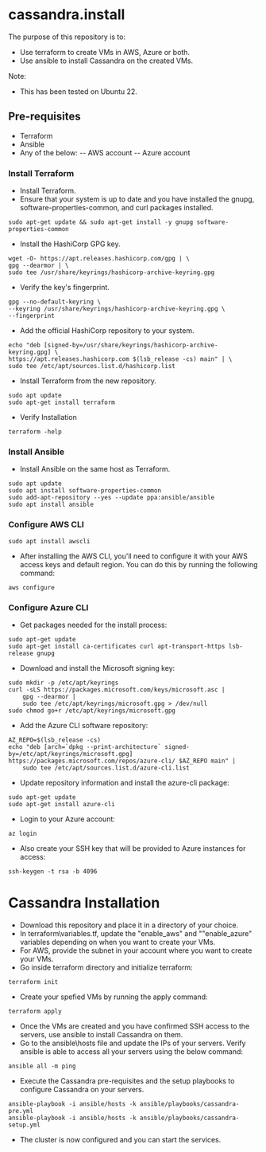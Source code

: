 # cassandra.install

The purpose of this repository is to:
- Use terraform to create VMs in AWS, Azure or both.
- Use ansible to install Cassandra on the created VMs.

Note:
- This has been tested on Ubuntu 22.

## Pre-requisites

- Terraform
- Ansible
- Any of the below:
-- AWS account
-- Azure account

### Install Terraform

- Install Terraform.
- Ensure that your system is up to date and you have installed the gnupg, software-properties-common, and curl packages installed.
```
sudo apt-get update && sudo apt-get install -y gnupg software-properties-common
```
- Install the HashiCorp GPG key.
```
wget -O- https://apt.releases.hashicorp.com/gpg | \
gpg --dearmor | \
sudo tee /usr/share/keyrings/hashicorp-archive-keyring.gpg
```
- Verify the key's fingerprint.
```
gpg --no-default-keyring \
--keyring /usr/share/keyrings/hashicorp-archive-keyring.gpg \
--fingerprint
```
- Add the official HashiCorp repository to your system.
```
echo "deb [signed-by=/usr/share/keyrings/hashicorp-archive-keyring.gpg] \
https://apt.releases.hashicorp.com $(lsb_release -cs) main" | \
sudo tee /etc/apt/sources.list.d/hashicorp.list
```
- Install Terraform from the new repository.
```
sudo apt update
sudo apt-get install terraform
```
- Verify Installation
```
terraform -help
```

### Install Ansible

- Install Ansible on the same host as Terraform.
```
sudo apt update
sudo apt install software-properties-common
sudo add-apt-repository --yes --update ppa:ansible/ansible
sudo apt install ansible
```

### Configure AWS CLI
```
sudo apt install awscli
```
- After installing the AWS CLI, you'll need to configure it with your AWS access keys and default region. You can do this by running the following command:
```
aws configure
```

### Configure Azure CLI
- Get packages needed for the install process:
```
sudo apt-get update
sudo apt-get install ca-certificates curl apt-transport-https lsb-release gnupg
```
- Download and install the Microsoft signing key:
```
sudo mkdir -p /etc/apt/keyrings
curl -sLS https://packages.microsoft.com/keys/microsoft.asc |
    gpg --dearmor |
    sudo tee /etc/apt/keyrings/microsoft.gpg > /dev/null
sudo chmod go+r /etc/apt/keyrings/microsoft.gpg
```
- Add the Azure CLI software repository:
```
AZ_REPO=$(lsb_release -cs)
echo "deb [arch=`dpkg --print-architecture` signed-by=/etc/apt/keyrings/microsoft.gpg] https://packages.microsoft.com/repos/azure-cli/ $AZ_REPO main" |
    sudo tee /etc/apt/sources.list.d/azure-cli.list
```
- Update repository information and install the azure-cli package:
```
sudo apt-get update
sudo apt-get install azure-cli
```
- Login to your Azure account:
```
az login
```
- Also create your SSH key that will be provided to Azure instances for access:
```
ssh-keygen -t rsa -b 4096
```

# Cassandra Installation

- Download this repository and place it in a directory of your choice.
- In terraform\variables.tf, update the "enable_aws" and ""enable_azure" variables depending on when you want to create your VMs.
- For AWS, provide the subnet in your account where you want to create your VMs.
- Go inside terraform directory and initialize terraform:
```
terraform init
```
- Create your spefied VMs by running the apply command:
```
terraform apply
```
- Once the VMs are created and you have confirmed SSH access to the servers, use ansible to install Cassandra on them.
- Go to the ansible\hosts file and update the IPs of your servers. Verify ansible is able to access all your servers using the below command:
```
ansible all -m ping
```
- Execute the Cassandra pre-requisites and the setup playbooks to configure Cassandra on your servers.
```
ansible-playbook -i ansible/hosts -k ansible/playbooks/cassandra-pre.yml
ansible-playbook -i ansible/hosts -k ansible/playbooks/cassandra-setup.yml
```
- The cluster is now configured and you can start the services.
